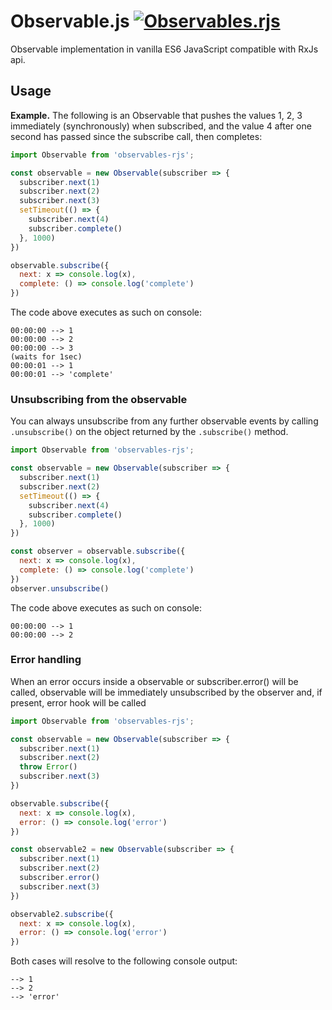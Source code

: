 # Observable.js [![Observables.rjs](https://github.com/michalrokita/observable-js/actions/workflows/npm-publish.yml/badge.svg)](https://github.com/michalrokita/observable-js/actions/workflows/npm-publish.yml)
Observable implementation in vanilla ES6 JavaScript compatible with RxJs api.

## Usage

**Example.** The following is an Observable that pushes the values 1, 2, 3 immediately (synchronously) when subscribed, and the value 
4 after one second has passed since the subscribe call, then completes:
```js
import Observable from 'observables-rjs';

const observable = new Observable(subscriber => {
  subscriber.next(1)
  subscriber.next(2)
  subscriber.next(3)
  setTimeout(() => {
    subscriber.next(4)
    subscriber.complete()
  }, 1000)
})

observable.subscribe({
  next: x => console.log(x),
  complete: () => console.log('complete')
})
```
The code above executes as such on console:
```
00:00:00 --> 1
00:00:00 --> 2
00:00:00 --> 3
(waits for 1sec)
00:00:01 --> 1
00:00:01 --> 'complete'
```

### Unsubscribing from the observable
You can always unsubscribe from any further observable events by calling ```.unsubscribe()``` on the object returned by the ```.subscribe()``` method.
```js
import Observable from 'observables-rjs';

const observable = new Observable(subscriber => {
  subscriber.next(1)
  subscriber.next(2)
  setTimeout(() => {
    subscriber.next(4)
    subscriber.complete()
  }, 1000)
})

const observer = observable.subscribe({
  next: x => console.log(x),
  complete: () => console.log('complete')
})
observer.unsubscribe()

```
The code above executes as such on console:
```
00:00:00 --> 1
00:00:00 --> 2
```

### Error handling
When an error occurs inside a observable or subscriber.error() will be called, observable will be immediately unsubscribed by the observer and, 
if present, error hook will be called
```js
import Observable from 'observables-rjs';

const observable = new Observable(subscriber => {
  subscriber.next(1)
  subscriber.next(2)
  throw Error()
  subscriber.next(3)
})

observable.subscribe({
  next: x => console.log(x),
  error: () => console.log('error')
})

const observable2 = new Observable(subscriber => {
  subscriber.next(1)
  subscriber.next(2)
  subscriber.error()
  subscriber.next(3)
})

observable2.subscribe({
  next: x => console.log(x),
  error: () => console.log('error')
})
```
Both cases will resolve to the following console output:
```
--> 1
--> 2
--> 'error'
```
